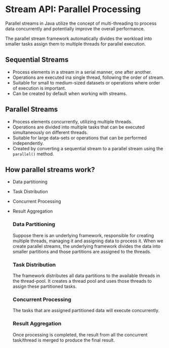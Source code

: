 # Stream API: Parallel Processing

Parallel streams in Java utilize the concept of multi-threading to process data concurrently and potentially improve the overall performance.

The parallel stream framework automatically divides the workload into smaller tasks assign them to multiple threads for parallel execution.

## Sequential Streams

- Process elements in a stream in a serial manner, one after another.
- Operations are executed ina single thread, following the order of stream.
- Suitable for small to medium-sized datasets or operations where order of execution is important.
- Can be created by default when working with streams.

## Parallel Streams

- Process elements concurrently, utilizing multiple threads.
- Operations are divided into multiple tasks that can be executed simultaneously on different threads.
- Suitable for large data-sets or operations that can be performed independently.
- Created by converting a sequential stream to a parallel stream using the `parallel()` method.

## How parallel streams work?
- Data partitioning
- Task Distribution
- Concurrent Processing
- Result Aggregation

    ### Data Partitioning
    Suppose there is an underlying framework, responsible for creating multiple threads, managing it and assigning data to process it.
When we create parallel streams, the underlying framework divides the data into smaller partitions and those partitions are assigned to the threads.

    ### Task Distribution
    The framework distributes all data partitions to the available threads in the thread-pool.
It creates a thread pool and uses those threads to assign these partitioned tasks.

    ### Concurrent Processing
    The tasks that are assigned partitioned data will execute concurrently.

    ### Result Aggregation
    Once processing is completed, the result from all the concurrent task/thread is merged to produce the final result.
